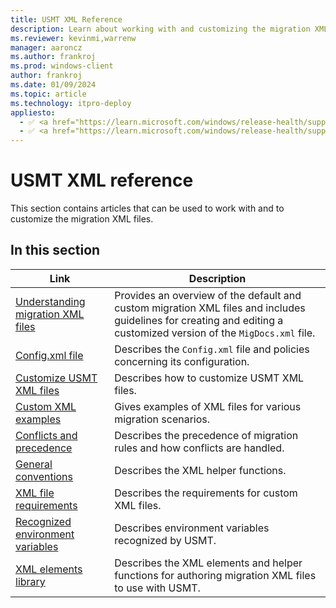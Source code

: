 ```yaml
---
title: USMT XML Reference
description: Learn about working with and customizing the migration XML files using User State Migration Tool (USMT) XML Reference for Windows.
ms.reviewer: kevinmi,warrenw
manager: aaroncz
ms.author: frankroj
ms.prod: windows-client
author: frankroj
ms.date: 01/09/2024
ms.topic: article
ms.technology: itpro-deploy
appliesto:
  - ✅ <a href="https://learn.microsoft.com/windows/release-health/supported-versions-windows-client" target="_blank">Windows 11</a>
  - ✅ <a href="https://learn.microsoft.com/windows/release-health/supported-versions-windows-client" target="_blank">Windows 10</a>
---
```


# USMT XML reference

This section contains articles that can be used to work with and to customize the migration XML files.

## In this section

| Link | Description |
|--- |--- |
|[Understanding migration XML files](understanding-migration-xml-files.md)|Provides an overview of the default and custom migration XML files and includes guidelines for creating and editing a customized version of the `MigDocs.xml` file.|
|[Config.xml file](usmt-configxml-file.md)|Describes the `Config.xml` file and policies concerning its configuration.|
|[Customize USMT XML files](usmt-customize-xml-files.md)|Describes how to customize USMT XML files.|
|[Custom XML examples](usmt-custom-xml-examples.md)|Gives examples of XML files for various migration scenarios.|
|[Conflicts and precedence](usmt-conflicts-and-precedence.md)|Describes the precedence of migration rules and how conflicts are handled.|
|[General conventions](usmt-general-conventions.md)|Describes the XML helper functions.|
|[XML file requirements](xml-file-requirements.md)|Describes the requirements for custom XML files.|
|[Recognized environment variables](usmt-recognized-environment-variables.md)|Describes environment variables recognized by USMT.|
|[XML elements library](usmt-xml-elements-library.md)|Describes the XML elements and helper functions for authoring migration XML files to use with USMT.|
